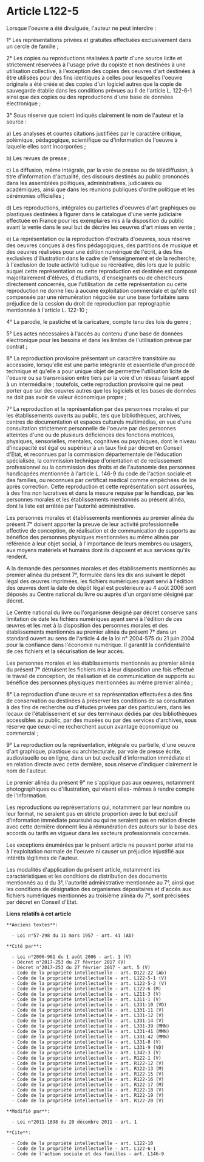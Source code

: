 # Article L122-5

Lorsque l'oeuvre a été divulguée, l'auteur ne peut interdire : 

1° Les représentations privées et gratuites effectuées exclusivement dans un cercle de famille ; 

2° Les copies ou reproductions réalisées à partir d'une source licite et strictement réservées à l'usage privé du copiste et
non destinées à une utilisation collective, à l'exception des copies des oeuvres d'art destinées à être utilisées pour des
fins identiques à celles pour lesquelles l'oeuvre originale a été créée et des copies d'un logiciel autres que la copie de
sauvegarde établie dans les conditions prévues au II de l'article L. 122-6-1 ainsi que des copies ou des reproductions d'une
base de données électronique ; 

3° Sous réserve que soient indiqués clairement le nom de l'auteur et la source : 

a) Les analyses et courtes citations justifiées par le caractère critique, polémique, pédagogique, scientifique ou
d'information de l'oeuvre à laquelle elles sont incorporées ; 

b) Les revues de presse ; 

c) La diffusion, même intégrale, par la voie de presse ou de télédiffusion, à titre d'information d'actualité, des discours
destinés au public prononcés dans les assemblées politiques, administratives, judiciaires ou académiques, ainsi que dans les
réunions publiques d'ordre politique et les cérémonies officielles ; 

d) Les reproductions, intégrales ou partielles d'oeuvres d'art graphiques ou plastiques destinées à figurer dans le catalogue
d'une vente judiciaire effectuée en France pour les exemplaires mis à la disposition du public avant la vente dans le seul
but de décrire les oeuvres d'art mises en vente ; 

e) La représentation ou la reproduction d'extraits d'oeuvres, sous réserve des oeuvres conçues à des fins pédagogiques, des
partitions de musique et des oeuvres réalisées pour une édition numérique de l'écrit, à des fins exclusives d'illustration
dans le cadre de l'enseignement et de la recherche, à l'exclusion de toute activité ludique ou récréative, dès lors que le
public auquel cette représentation ou cette reproduction est destinée est composé majoritairement d'élèves, d'étudiants,
d'enseignants ou de chercheurs directement concernés, que l'utilisation de cette représentation ou cette reproduction ne
donne lieu à aucune exploitation commerciale et qu'elle est compensée par une rémunération négociée sur une base forfaitaire
sans préjudice de la cession du droit de reproduction par reprographie mentionnée à l'article L. 122-10 ; 

4° La parodie, le pastiche et la caricature, compte tenu des lois du genre ; 

5° Les actes nécessaires à l'accès au contenu d'une base de données électronique pour les besoins et dans les limites de
l'utilisation prévue par contrat ; 

6° La reproduction provisoire présentant un caractère transitoire ou accessoire, lorsqu'elle est une partie intégrante et
essentielle d'un procédé technique et qu'elle a pour unique objet de permettre l'utilisation licite de l'oeuvre ou sa
transmission entre tiers par la voie d'un réseau faisant appel à un intermédiaire ; toutefois, cette reproduction provisoire
qui ne peut porter que sur des oeuvres autres que les logiciels et les bases de données ne doit pas avoir de valeur
économique propre ; 

7° La reproduction et la représentation par des personnes morales et par les établissements ouverts au public, tels que
bibliothèques, archives, centres de documentation et espaces culturels multimédias, en vue d'une consultation strictement
personnelle de l'oeuvre par des personnes atteintes d'une ou de plusieurs déficiences des fonctions motrices, physiques,
sensorielles, mentales, cognitives ou psychiques, dont le niveau d'incapacité est égal ou supérieur à un taux fixé par décret
en Conseil d'Etat, et reconnues par la commission départementale de l'éducation spécialisée, la commission technique
d'orientation et de reclassement professionnel ou la commission des droits et de l'autonomie des personnes handicapées
mentionnée à l'article L. 146-9 du code de l'action sociale et des familles, ou reconnues par certificat médical comme
empêchées de lire après correction. Cette reproduction et cette représentation sont assurées, à des fins non lucratives et
dans la mesure requise par le handicap, par les personnes morales et les établissements mentionnés au présent alinéa, dont la
liste est arrêtée par l'autorité administrative. 

Les personnes morales et établissements mentionnés au premier alinéa du présent 7° doivent apporter la preuve de leur
activité professionnelle effective de conception, de réalisation et de communication de supports au bénéfice des personnes
physiques mentionnées au même alinéa par référence à leur objet social, à l'importance de leurs membres ou usagers, aux
moyens matériels et humains dont ils disposent et aux services qu'ils rendent. 

A la demande des personnes morales et des établissements mentionnés au premier alinéa du présent 7°, formulée dans les dix
ans suivant le dépôt légal des œuvres imprimées, les fichiers numériques ayant servi à l'édition des œuvres dont la date de
dépôt légal est postérieure au 4 août 2006 sont déposés au Centre national du livre ou auprès d'un organisme désigné par
décret. 

Le Centre national du livre ou l'organisme désigné par décret conserve sans limitation de date les fichiers numériques ayant
servi à l'édition de ces œuvres et les met à la disposition des personnes morales et des établissements mentionnés au premier
alinéa du présent 7° dans un standard ouvert au sens de l'article 4 de la loi n° 2004-575 du 21 juin 2004 pour la confiance
dans l'économie numérique. Il garantit la confidentialité de ces fichiers et la sécurisation de leur accès. 

Les personnes morales et les établissements mentionnés au premier alinéa du présent 7° détruisent les fichiers mis à leur
disposition une fois effectué le travail de conception, de réalisation et de communication de supports au bénéfice des
personnes physiques mentionnées au même premier alinéa ; 

8° La reproduction d'une œuvre et sa représentation effectuées à des fins de conservation ou destinées à préserver les
conditions de sa consultation à des fins de recherche ou d'études privées par des particuliers, dans les locaux de
l'établissement et sur des terminaux dédiés par des bibliothèques accessibles au public, par des musées ou par des services
d'archives, sous réserve que ceux-ci ne recherchent aucun avantage économique ou commercial ; 

9° La reproduction ou la représentation, intégrale ou partielle, d'une oeuvre d'art graphique, plastique ou architecturale,
par voie de presse écrite, audiovisuelle ou en ligne, dans un but exclusif d'information immédiate et en relation directe
avec cette dernière, sous réserve d'indiquer clairement le nom de l'auteur. 

Le premier alinéa du présent 9° ne s'applique pas aux oeuvres, notamment photographiques ou d'illustration, qui visent elles-
mêmes à rendre compte de l'information. 

Les reproductions ou représentations qui, notamment par leur nombre ou leur format, ne seraient pas en stricte proportion
avec le but exclusif d'information immédiate poursuivi ou qui ne seraient pas en relation directe avec cette dernière donnent
lieu à rémunération des auteurs sur la base des accords ou tarifs en vigueur dans les secteurs professionnels concernés. 

Les exceptions énumérées par le présent article ne peuvent porter atteinte à l'exploitation normale de l'oeuvre ni causer un
préjudice injustifié aux intérêts légitimes de l'auteur. 

Les modalités d'application du présent article, notamment les caractéristiques et les conditions de distribution des
documents mentionnés au d du 3°, l'autorité administrative mentionnée au 7°, ainsi que les conditions de désignation des
organismes dépositaires et d'accès aux fichiers numériques mentionnés au troisième alinéa du 7°, sont précisées par décret en
Conseil d'Etat.

**Liens relatifs à cet article**

	**Anciens textes**:

	  - Loi n°57-298 du 11 mars 1957 - art. 41 (Ab)

	**Cité par**:

	  - Loi n°2006-961 du 1 août 2006 - art. 1 (V)
	  - Décret n°2017-253 du 27 février 2017 (V)
	  - Décret n°2017-253 du 27 février 2017 - art. 5 (V)
	  - Code de la propriété intellectuelle - art. D122-22 (Ab)
	  - Code de la propriété intellectuelle - art. L122-5-1 (V)
	  - Code de la propriété intellectuelle - art. L122-5-2 (V)
	  - Code de la propriété intellectuelle - art. L122-6 (M)
	  - Code de la propriété intellectuelle - art. L211-3 (V)
	  - Code de la propriété intellectuelle - art. L311-1 (V)
	  - Code de la propriété intellectuelle - art. L331-10 (VD)
	  - Code de la propriété intellectuelle - art. L331-11 (V)
	  - Code de la propriété intellectuelle - art. L331-12 (V)
	  - Code de la propriété intellectuelle - art. L331-14 (V)
	  - Code de la propriété intellectuelle - art. L331-39 (MMN)
	  - Code de la propriété intellectuelle - art. L331-41 (MMN)
	  - Code de la propriété intellectuelle - art. L331-42 (MMN)
	  - Code de la propriété intellectuelle - art. L331-8 (V)
	  - Code de la propriété intellectuelle - art. L331-9 (VD)
	  - Code de la propriété intellectuelle - art. L342-3 (V)
	  - Code de la propriété intellectuelle - art. R122-1 (V)
	  - Code de la propriété intellectuelle - art. R122-12 (V)
	  - Code de la propriété intellectuelle - art. R122-13 (M)
	  - Code de la propriété intellectuelle - art. R122-15 (V)
	  - Code de la propriété intellectuelle - art. R122-16 (V)
	  - Code de la propriété intellectuelle - art. R122-17 (M)
	  - Code de la propriété intellectuelle - art. R122-18 (V)
	  - Code de la propriété intellectuelle - art. R122-19 (V)
	  - Code de la propriété intellectuelle - art. R122-20 (V)

	**Modifié par**:

	  - Loi n°2011-1898 du 20 décembre 2011 - art. 1

	**Cite**:

	  - Code de la propriété intellectuelle - art. L122-10
	  - Code de la propriété intellectuelle - art. L122-6-1
	  - Code de l'action sociale et des familles - art. L146-9
